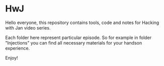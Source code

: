 # HwJ
Hello everyone, this repository contains tools, code and notes for Hacking with Jan video series.

Each folder here represent particular episode. So for example in folder "Injections" you can find all necessary materials for your handson experience.

Enjoy!
